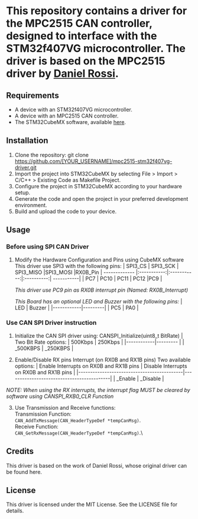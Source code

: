 # This repository contains a driver for the MPC2515 CAN controller, designed to interface with the STM32f407VG microcontroller. The driver is based on the MPC2515 driver by [Daniel Rossi](https://github.com/ProjectoOfficial/STM32/tree/main/STM32_MCP2515).

## Requirements
* A device with an STM32f407VG microcontroller.
* A device with an MPC2515 CAN controller.
* The STM32CubeMX software, available [here](https://www.st.com/en/development-tools/stm32cubemx.html).

## Installation
1. Clone the repository:
git clone https://github.com/[YOUR_USERNAME]/mpc2515-stm32f407vg-driver.git
2. Import the project into STM32CubeMX by selecting File > Import > C/C++ > Existing Code as Makefile Project.
3. Configure the project in STM32CubeMX according to your hardware setup.
4. Generate the code and open the project in your preferred development environment.
5. Build and upload the code to your device.

## Usage

### Before using SPI CAN Driver
1. Modify the Hardware Configuration and Pins using CubeMX software
    This driver use SPI3 with the following pins:
    | SPI3_CS       | SPI3_SCK    | SPI3_MISO   |SPI3_MOSI   |RX0B_Pin
    | ------------- |:-----------:|:-----------:|:----------:| -----------|
    | PC7	    | PC10	  | PC11        | PC12	     |PC9	  |

																		
	*This driver use PC9 pin as RX0B interrupt pin (Named: RX0B_Interrupt)*

   _This Board has an optional LED and Buzzer with the following pins:_
   | LED	| Buzzer  |
   |------------|---------|
   | PC5	| PA0	  |

 ### Use CAN SPI Driver instruction
1. Initialize the CAN SPI driver using: CANSPI_Initialize(uint8_t BitRate) |
       Two Bit Rate options:
   | 500Kbps	| 250Kbps  |
   |------------|--------- |
   | _500KBPS	| _250KBPS |
       
2. Enable/Disable RX pins Interrupt (on RX0B and RX1B pins)
        Two available options:
   | Enable Interrupts on RX0B and RX1B pins	| Disable Interrupts on RX0B and RX1B pins  |
   |--------------------------------------------|-------------------------------------------|
   | _Enable					| _Disable	  			    |

_NOTE: When using the RX interrupts, the interrupt flag MUST be cleared by software using CANSPI_RXB0_CLR Function_
 
3. Use Transmission and Receive functions:\
Transmission Function:\
`CAN_AddTxMessage(CAN_HeaderTypeDef *tempCanMsg)`.\
Receive Function:\
`CAN_GetRxMessage(CAN_HeaderTypeDef *tempCanMsg)`.\

## Credits
This driver is based on the work of Daniel Rossi, whose original driver can be found here.

## License
This driver is licensed under the MIT License. See the LICENSE file for details.
